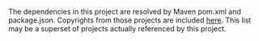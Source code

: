 The dependencies in this project are resolved by Maven pom.xml and package.json.  Copyrights from those projects are included [here](http://predixdev.github.io/rmd-ref-app-copyright/).  This list may be a superset of projects actually referenced by this project.
